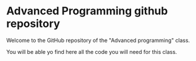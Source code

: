 # Advanced Programming github repository

Welcome to the GitHub repository of the "Advanced programming" class.

You will be able yo find here all the code you will need for this class.
